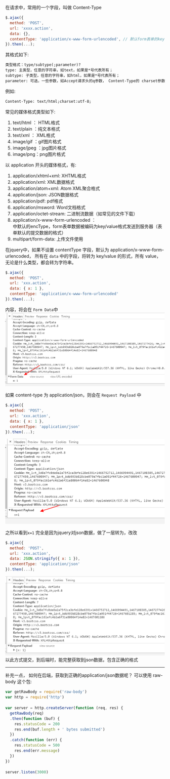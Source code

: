 在请求中，常用的一个字段，叫做 Content-Type

``` javascript
$.ajax({
  method: 'POST',
  url: 'xxxx.action',
  data: {},
  contentType: 'application/x-www-form-urlencoded', // 默认form表单的key-value形式提交
}).then(...);
```

其格式如下:
``` html
类型格式：type/subtype(;parameter)?
type: 主类型，任意的字符串，如text，如果是*号代表所有；   
subtype: 子类型，任意的字符串，如html，如果是*号代表所有；   
parameter: 可选，一些参数，如Accept请求头的q参数， Content-Type的 charset参数。
```
例如:
``` html
Content-Type: text/html;charset:utf-8;
```

常见的媒体格式类型如下:

  1. text/html ： HTML格式
  2. text/plain ：纯文本格式      
  3. text/xml ：  XML格式
  4. image/gif ：gif图片格式    
  5. image/jpeg ：jpg图片格式
  6. image/png：png图片格式

以 application 开头的媒体格式，有:

  1. application/xhtml+xml: XHTML格式
  2. application/xml: XML数据格式
  3. application/atom+xml: Atom XML聚合格式    
  4. application/json: JSON数据格式
  5. application/pdf: pdf格式  
  6. application/msword: Word文档格式
  7. application/octet-stream: 二进制流数据（如常见的文件下载）
  8. application/x-www-form-urlencoded ： <form encType=””>中默认的encType，form表单数据被编码为key/value格式发送到服务器（表单默认的提交数据的格式）
  9. multipart/form-data: 上传文件使用

在jquery中，如果不设置 contentType 字段，默认为 application/x-www-form-urlencoded，
所有在 ``` data ``` 中的字段，将转为 key/value 的形式，所有 value，无论是什么类型，都会转为字符串。
``` javascript
$.ajax({
  method: 'POST',
  url: 'xxx.action',
  data: { x: 1 },
  contentType: 'application/x-www-form-urlencoded'
}).then(...);
```
内容，将会在 ``` Form Data ```中
![表单方式](./assert/form.png)


如果 content-type 为 application/json，则会在 ``` Request Payload ``` 中
``` javascript
$.ajax({
  method: 'POST',
  url: 'xxx.action',
  data: { x: 1 },
  contentType: 'application/json'
}).then(...);
```
![json方式](./assert/json.png)

之所以看到``` x=1 ``` 完全是因为jquery对json数据，做了一层转为，改改
``` javascript
$.ajax({
  method: 'POST',
  url: 'xxx.action',
  data: JSON.stringify({ x: 1 }),
  contentType: 'application/json'
}).then(...);
```
![json方式](./assert/json2.png)
以此方式提交，到后端时，能完整获取到json数据，包含正确的格式


-----------------------------

补充一点，
如何在后端，获取到正确的application/json数据呢？
可以使用 raw-body 这个包:

``` javascript
var getRawBody = require('raw-body')
var http = require('http')

var server = http.createServer(function (req, res) {
  getRawBody(req)
  .then(function (buf) {
    res.statusCode = 200
    res.end(buf.length + ' bytes submitted')
  })
  .catch(function (err) {
    res.statusCode = 500
    res.end(err.message)
  })
})

server.listen(3000)
```
